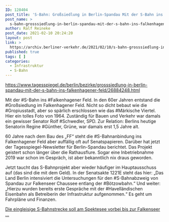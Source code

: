 ```yaml
---
ID: 128404
post_title: 'S-Bahn: Großsiedlung in Berlin-Spandau Mit der S-Bahn ins Falkenhagener Feld? aus Der Tagesspiegel'
post_name: >
  s-bahn-grosssiedlung-in-berlin-spandau-mit-der-s-bahn-ins-falkenhagener-feld-aus-der-tagesspiegel
author: Ralf Reineke
post_date: 2021-02-10 20:24:20
layout: post
link: >
  https://archiv.berliner-verkehr.de/2021/02/10/s-bahn-grosssiedlung-in-berlin-spandau-mit-der-s-bahn-ins-falkenhagener-feld-aus-der-tagesspiegel/
published: true
tags: [ ]
categories:
  - Infrastruktur
  - S-Bahn
---
```

https://www.tagesspiegel.de/berlin/bezirke/grosssiedlung-in-berlin-spandau-mit-der-s-bahn-ins-falkenhagener-feld/26884248.html

Mit der #S-Bahn ins #Falkenhagener Feld. In den 60er Jahren entstand die #Großsiedlung im Falkenhagener Feld. Nicht so dicht bebaut wie die #Gropiusstadt, aber so spärlich erschlossen wie das #Märkische Viertel. Hier ein tolles Foto von 1964. Zuständig für Bauen und Verkehr war damals ein gewisser Senator Rolf #Schwedler, SPD. Zur Relation: Berlins heutige Senatorin Regine #Günther, Grüne, war damals erst 1,5 Jahre alt.

60 Jahre nach dem Bau des „FF“ steht die #S-Bahnanbindung ins Falkenhagener Feld aber auffällig oft auf Senatspapieren. Darüber hat jetzt der Tagesspiegel-Newsletter für Berlin-Spandau berichtet. Das Projekt geistert schon länger über die Rathausflure. Sogar eine Inbetriebnahme 2019 war schon im Gespräch, ist aber bekanntlich nix draus geworden.

Jetzt taucht das S-Bahnprojekt aber wieder häufiger im Hauptausschuss auf (das sind die mit dem Geld). In der Senatsakte 1221E steht das hier: „Das Land Berlin intensiviert die Untersuchungen für den #S-Bahnabzweig von Spandau zur Falkenseer Chaussee entlang der #Bötzowbahn.“ Und weiter: „Hierzu wurden bereits erste Gespräche mit der #Havelländischen Eisenbahn als Betreiberin der Infrastruktur aufgenommen.“ Es geht um Fahrpläne und Finanzen.

<a href="https://www.tagesspiegel.de/berlin/bezirke/grosssiedlung-in-berlin-spandau-mit-der-s-bahn-ins-falkenhagener-feld/26884248.html">Die eingleisige S-Bahnstrecke soll am Spektesee vorbei bis zur Falkenseer ...</a>